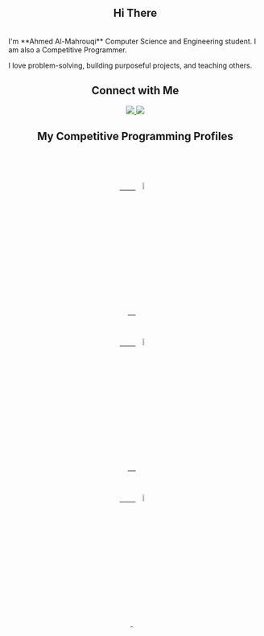 <h2 align="center">Hi There</h2>
<br/>
I'm **Ahmed Al-Mahrouqi** Computer Science and Engineering student. I am also a Competitive Programmer.

I love problem-solving, building purposeful projects, and teaching others.

<h2 align="center">Connect with Me</h2>

<div align="center"> 
  <a href="https://www.linkedin.com/in/al-mahrouqi/" target="_blank">
    <img src="https://img.shields.io/badge/LinkedIn-0077B5?style=for-the-badge&logo=linkedin&logoColor=white" target="_blank" />
  </a>
  <a href="https://discordapp.com/users/1017101770784243782" target="_blank">
     <img src="https://img.shields.io/badge/Discord-5662f6?style=for-the-badge&logo=discord&logoColor=white" target="_blank" />
  </a>
</div>

<h2 align="center">My Competitive Programming Profiles</h2>
<br/>
<div align="center">

    <a href="https://codeforces.com/profile/Almahrouky">

        <img src="https://img.icons8.com/external-tal-revivo-shadow-tal-revivo/50/000000/external-codeforces-programming-competitions-and-contests-programming-community-logo-shadow-tal-revivo.png" alt="Code Forces" width="6%"/>

    </a>&emsp;

    <a href="https://atcoder.jp/users/AlMahrouqi">

        <img src="https://img.atcoder.jp/logo/atcoder/logo_transparent.png" alt="AtCoder" width="6%"/>

    </a>&emsp;

    <a href="https://leetcode.com/u/Almahrouky/">

        <img src="https://img.icons8.com/external-tal-revivo-shadow-tal-revivo/50/000000/external-level-up-your-coding-skills-and-quickly-land-a-job-logo-shadow-tal-revivo.png" alt="LeetCode" width="6%"/>

 </a>&emsp;

</div>
